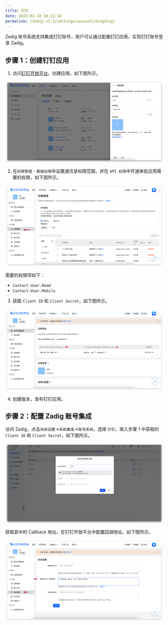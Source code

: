 ```yaml
---
title: 钉钉
date: 2025-02-10 10:15:18
permalink: /Zadig v3.3/settings/account/dingding/
---
```


Zadig 账号系统支持集成钉钉账号，用户可以通过配置钉钉应用，实现钉钉账号登录 Zadig。

## 步骤 1：创建钉钉应用

1. 访问[钉钉开放平台](https://open-dev.dingtalk.com/fe/app#/corp/app)，创建应用，如下图所示。

![dingding](../../../../_images/dingding_account_1.png)

2. 在`权限管理` - `数据权限`中设置通讯录权限范围，并在 `API 权限`中开通审批应用需要的权限，如下图所示。

![dingding](../../../../_images/dingding_account_2.png)

需要的权限项如下：

- `Contact.User.Read`
- `Contact.User.Mobile`


3. 获取 `Client ID` 和 `Client Secret`，如下图所示。
   
![dingding](../../../../_images/dingding_account_3.png)

4. 创建版本，发布钉钉应用。

## 步骤 2：配置 Zadig 账号集成

访问 Zadig，点击`系统设置`->`系统集成`->`账号系统`，选择 `钉钉`，填入步骤 1 中获取的 `Client ID` 和 `Client Secret`，如下图所示。

![dingding](../../../../_images/dingding_account_4.png)

获取其中的 Callback 地址，在钉钉开放平台中配置回调地址，如下图所示。

![dingding](../../../../_images/dingding_account_5.png)




